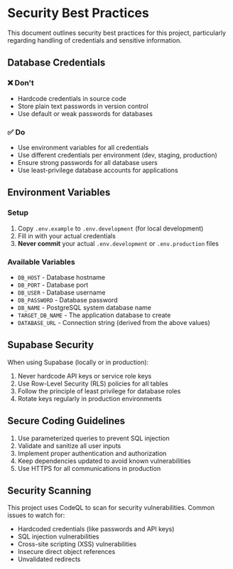 # Security Best Practices

This document outlines security best practices for this project, particularly regarding handling of credentials and sensitive information.

## Database Credentials

### ❌ Don't

- Hardcode credentials in source code
- Store plain text passwords in version control
- Use default or weak passwords for databases

### ✅ Do

- Use environment variables for all credentials
- Use different credentials per environment (dev, staging, production)
- Ensure strong passwords for all database users
- Use least-privilege database accounts for applications

## Environment Variables

### Setup

1. Copy `.env.example` to `.env.development` (for local development)
2. Fill in with your actual credentials
3. **Never commit** your actual `.env.development` or `.env.production` files

### Available Variables

- `DB_HOST` - Database hostname
- `DB_PORT` - Database port
- `DB_USER` - Database username
- `DB_PASSWORD` - Database password
- `DB_NAME` - PostgreSQL system database name
- `TARGET_DB_NAME` - The application database to create
- `DATABASE_URL` - Connection string (derived from the above values)

## Supabase Security

When using Supabase (locally or in production):

1. Never hardcode API keys or service role keys
2. Use Row-Level Security (RLS) policies for all tables
3. Follow the principle of least privilege for database roles
4. Rotate keys regularly in production environments

## Secure Coding Guidelines

1. Use parameterized queries to prevent SQL injection
2. Validate and sanitize all user inputs
3. Implement proper authentication and authorization
4. Keep dependencies updated to avoid known vulnerabilities
5. Use HTTPS for all communications in production

## Security Scanning

This project uses CodeQL to scan for security vulnerabilities. Common issues to watch for:

- Hardcoded credentials (like passwords and API keys)
- SQL injection vulnerabilities
- Cross-site scripting (XSS) vulnerabilities
- Insecure direct object references
- Unvalidated redirects
